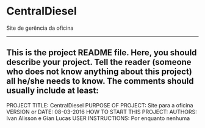 # CentralDiesel
Site de gerência da oficina

------------------------------------------------------------------------
This is the project README file. Here, you should describe your project.
Tell the reader (someone who does not know anything about this project)
all he/she needs to know. The comments should usually include at least:
------------------------------------------------------------------------

PROJECT TITLE: CentralDiesel
PURPOSE OF PROJECT: Site para a oficina
VERSION or DATE: 08-03-2016
HOW TO START THIS PROJECT:
AUTHORS: Ivan Alisson e Gian Lucas
USER INSTRUCTIONS: Por enquanto nenhuma
